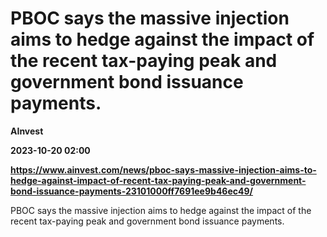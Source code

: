 # PBOC says the massive injection aims to hedge against the impact of the recent tax-paying peak and government bond issuance payments.
**AInvest**

**2023-10-20 02:00**

**https://www.ainvest.com/news/pboc-says-massive-injection-aims-to-hedge-against-impact-of-recent-tax-paying-peak-and-government-bond-issuance-payments-23101000ff7691ee9b46ec49/**

PBOC says the massive injection aims to hedge against the impact of the recent tax-paying peak and government bond issuance payments.